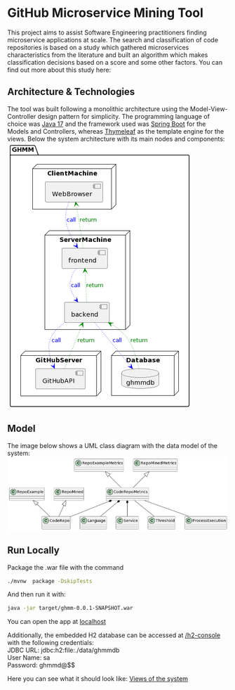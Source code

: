 # GitHub Microservice Mining Tool

This project aims to assist Software Engineering practitioners finding microservice applications at scale.
The search and classification of code repositories is based on a study which gathered microservices characteristics from the literature and built an algorithm which makes classification decisions based on a score and some other factors.
You can find out more about this study here: 

## Architecture & Technologies
The tool was built following a monolithic architecture using the Model-View-Controller design pattern for simplicity.
The programming language of choice was <a href="https://www.jcp.org/en/jsr/detail?id=392" target="_blank">Java 17</a> and the framework used was <a href="https://start.spring.io/" target="_blank">Spring Boot</a> for the Models and Controllers, whereas <a href="https://www.thymeleaf.org" target="_blank">Thymeleaf</a> as the template engine for the views.
Below the system architecture with its main nodes and components: ![Deployment Diagram](../images/docsImages/deploymentDiagram.png)


## Model
The image below shows a UML class diagram with the data model of the system: ![Class Diagram](../images/docsImages/classDiagram.png)


## Run Locally

Package the .war file with the command
```bash
./mvnw  package -DskipTests
```
And then run it with:
```bash
java -jar target/ghmm-0.0.1-SNAPSHOT.war
```
You can open the app at [localhost](http://localhost:8080/)

Additionally, the embedded H2 database can be accessed at [/h2-console](http://localhost:8080/h2-console/) with the following credentials:\
JDBC URL: jdbc:h2:file:./data/ghmmdb \
User Name: sa \
Password: ghmmd@$$

Here you can see what it should look like: <a href="https://github.com/domingospanta/ghmm/blob/main/src/main/resources/static/docs/views.md" target="_blank">Views of the system</a>
